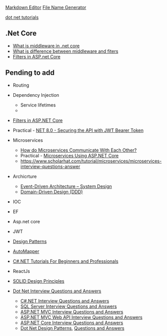 [Markdown Editor](https://dillinger.io)
[File Name Generator](https://branch-name-generator.sbyte.dev)

[dot net tutorials](https://dotnettutorials.net)

## .Net Core

- [What is middleware in .net core](.netcore/what_is_middleware_in_.net_core.md)
- [What is difference between middleware and fiters](.netcore/what_is_difference_between_middleware_and_fiters.md)
- [Filters in ASP.net Core](https://learn.microsoft.com/en-us/aspnet/core/mvc/controllers/filters?view=aspnetcore-8.0)

## Pending to add

- Routing
- Dependency Injection
  - Service lifetimes
  -
- [Filters in ASP.NET Core](https://learn.microsoft.com/en-us/aspnet/core/mvc/controllers/filters?view=aspnetcore-8.0)
- Practical - [NET 8.0 - Securing the API with JWT Bearer Token](https://dev.to/techiesdiary/net-60-jwt-token-authentication-using-the-example-api-91l)
- Microservices
  - [How do Microservices Communicate With Each Other?](https://www.geeksforgeeks.org/how-do-microservices-communicate-with-each-other)
  - Practical - [Microservices Using ASP.NET Core](https://www.c-sharpcorner.com/article/microservice-using-asp-net-core)
  - https://www.scholarhat.com/tutorial/microservices/microservices-interview-questions-answer
- Archicrture
  - [Event-Driven Architecture – System Design](https://www.geeksforgeeks.org/event-driven-architecture-system-design)
  - [Domain-Driven Design (DDD)](https://www.geeksforgeeks.org/domain-driven-design-ddd)
- IOC
- EF
- Asp.net core
- JWT
- [Design Patterns](https://dotnettutorials.net/course/dot-net-design-patterns)
- [AutoMapper](https://dotnettutorials.net/lesson/automapper-in-c-sharp)
- [C#.NET Tutorials For Beginners and Professionals](https://dotnettutorials.net/course/csharp-dot-net-tutorials)
- ReactJs
- [SOLID Design Principles](https://dotnettutorials.net/course/solid-design-principles)

- [Dot Net Interview Questions and Answers](https://dotnettutorials.net/course/dot-net-interview-questions)
  - [C#.NET Interview Questions and Answers](https://dotnettutorials.net/lesson/basic-csharp-interview-questions/)
  - [SQL Server Interview Questions and Answers](https://dotnettutorials.net/lesson/basic-sql-server-interview-questions-answers/)
  - [ASP.NET MVC Interview Questions and Answers](https://dotnettutorials.net/lesson/mvc-basic-interview-questions-answers/)
  - [ASP.NET MVC Web API Interview Questions and Answers](https://dotnettutorials.net/lesson/web-api-interview-questions/)
  - [ASP.NET Core Interview Questions and Answers](https://dotnettutorials.net/course/asp-net-core-tutorials/)
  - [Dot Net Design Patterns](https://dotnettutorials.net/course/dot-net-design-patterns/), [Questions and Answers](https://dotnettutorials.net/course/dot-net-design-patterns/)
